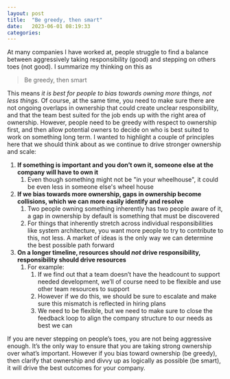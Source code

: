 ```yaml
---
layout: post
title:  "Be greedy, then smart"
date:   2023-06-01 08:19:33
categories:
---
```


At many companies I have worked at, people struggle to find a balance between aggressively taking responsibility (good) and stepping on others toes (not good). I summarize my thinking on this as

> Be greedy, then smart

This means *it is best for people to bias towards owning more things, not less things.* Of course, at the same time, you need to make sure there are not ongoing overlaps in ownership that could create unclear responsibility, and that the team best suited for the job ends up with the right area of ownership. However, people need to be greedy with respect to ownership first, and then allow potential owners to decide on who is best suited to work on something long term. I wanted to highlight a couple of principles here that we should think about as we continue to drive stronger ownership and scale:

1. **If something is important and you don’t own it, someone else at the company will have to own it**
    1. Even though something might not be "in your wheelhouse", it could be even less in someone else's wheel house
2. **If we bias towards more ownership, gaps in ownership become collisions, which we can more easily identify and resolve**
    1. Two people owning something inherently has two people aware of it, a gap in ownership by default is something that must be discovered
    2. For things that inherently stretch across individual responsibilities like system architecture, you want more people to try to contribute to this, not less. A market of ideas is the only way we can determine the best possible path forward
3. **On a longer timeline, resources should *not* drive responsibility, responsibility should drive resources**
    1. For example:
        1.  If we find out that a team doesn’t have the headcount to support needed development, we’ll of course need to be flexible and use other team resources to support 
        2. However if we do this, we should be sure to escalate and make sure this mismatch is reflected in hiring plans
        3. We need to be flexible, but we need to make sure to close the feedback loop to align the company structure to our needs as best we can

If you are never stepping on people’s toes, you are not being aggressive enough. It’s the only way to ensure that you are taking strong ownership over what’s important. However if you bias toward ownership (be greedy), then clarify that ownership and divvy up as logically as possible (be smart), it will drive the best outcomes for your company.

